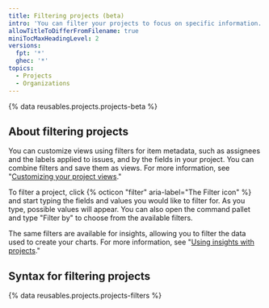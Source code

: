 ```yaml
---
title: Filtering projects (beta)
intro: 'You can filter your projects to focus on specific information.'
allowTitleToDifferFromFilename: true
miniTocMaxHeadingLevel: 2
versions:
  fpt: '*'
  ghec: '*'
topics:
  - Projects
  - Organizations
---
```


{% data reusables.projects.projects-beta %}

## About filtering projects

You can customize views using filters for item metadata, such as assignees and the labels applied to issues, and by the fields in your project. You can combine filters and save them as views. For more information, see "[Customizing your project views](/issues/trying-out-the-new-projects-experience/customizing-your-project-views)."

To filter a project, click {% octicon "filter" aria-label="The Filter icon" %} and start typing the fields and values you would like to filter for. As you type, possible values will appear. You can also open the command pallet and type "Filter by" to choose from the available filters.

The same filters are available for insights, allowing you to filter the data used to create your charts. For more information, see "[Using insights with projects](/issues/trying-out-the-new-projects-experience/using-insights-with-projects)."

## Syntax for filtering projects

{% data reusables.projects.projects-filters %}